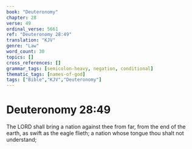 ```yaml
---
book: "Deuteronomy"
chapter: 28
verse: 49
ordinal_verse: 5661
ref: "Deuteronomy 28:49"
translation: "KJV"
genre: "Law"
word_count: 30
topics: []
cross_references: []
grammar_tags: [semicolon-heavy, negation, conditional]
thematic_tags: [names-of-god]
tags: ["Bible","KJV","Deuteronomy"]
---
```


# Deuteronomy 28:49

The LORD shall bring a nation against thee from far, from the end of the earth, as swift as the eagle flieth; a nation whose tongue thou shalt not understand;
